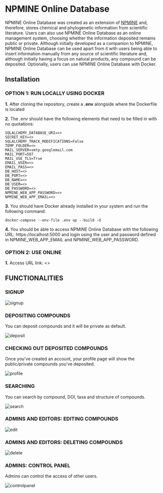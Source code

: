 # NPMINE Online Database


NPMINE Online Database was created as an extension of [NPMINE](https://github.com/computational-chemical-biology/npmine) and, therefore, stores chemical and phylogenetic information from scientific literature. Users can also use NPMINE Online Database as an online management system, choosing whether the information deposited remains public or private. Although initially developed as a companion to NPMINE, NPMINE Online Database can be used apart from it with users being able to insert information manually from any source of scientific literature and, although initially having a focus on natural products, any compound can be deposited. Optionally, users can use NPMINE Online Database with Docker.


## Installation

### OPTION 1: RUN LOCALLY USING DOCKER

**1.** After cloning the repository, create a **.env** alongside where the Dockerfile is located

**2.** The .env should have the following elements that need to be filled in with no quotations:

```
SQLALCHEMY_DATABASE_URI=<>
SECRET_KEY=<>
SQLALCHEMY_TRACK_MODIFICATIONS=False
TEMP_FOLDER=<>
MAIL_SERVER=smtp.googlemail.com
MAIL_PORT=587
MAIL_USE_TLS=True
EMAIL_USER=<>
EMAIL_PASS=<>
DB_HOST=<>
DB_PORT=<>
DB_NAME=<>
DB_USER=<>
DB_PASSWORD=<>
NPMINE_WEB_APP_PASSWORD=<>
NPMINE_WEB_APP_EMAIL=<>
```

**3.** You should have Docker already installed in your system and run the following command: 

```docker-compose --env-file .env up --build -d```

**4.** You should be able to access NPMINE Online Database with the following URL: https://localhost:5000 and login using the user and password defined in NPMINE_WEB_APP_EMAIL and NPMINE_WEB_APP_PASSWORD.

### OPTION 2: USE ONLINE


**1.** Access URL link: <>


## FUNCTIONALITIES

### SIGNUP

![signup](./images/signup.gif)

### DEPOSITING COMPOUNDS

You can deposit compounds and it will be private as default.

![deposit](./images/deposit.gif)

### CHECKING OUT DEPOSITED COMPOUNDS

Once you've created an account, your profile page will show the public/private compounds you've deposited.

![profile](./images/profile.gif)

### SEARCHING

You can search by compound, DOI, taxa and structure of compounds.

![search](./images/search.gif)

### ADMINS AND EDITORS: EDITING COMPOUNDS

![edit](./images/edit.gif)

### ADMINS AND EDITORS: DELETING COMPOUNDS

![delete](./images/delete.gif)

### ADMINS: CONTROL PANEL

Admins can control the access of other users.

![controlpanel](./images/controlpanel.gif)